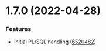 # 1.7.0 (2022-04-28)


### Features

* initial PL/SQL handling ([6520482](https://github.com/softwaregroup-bg/ut-plsql-lexer/commit/652048244bbd6405fcacfc8591ca7eb4f09ed939))



